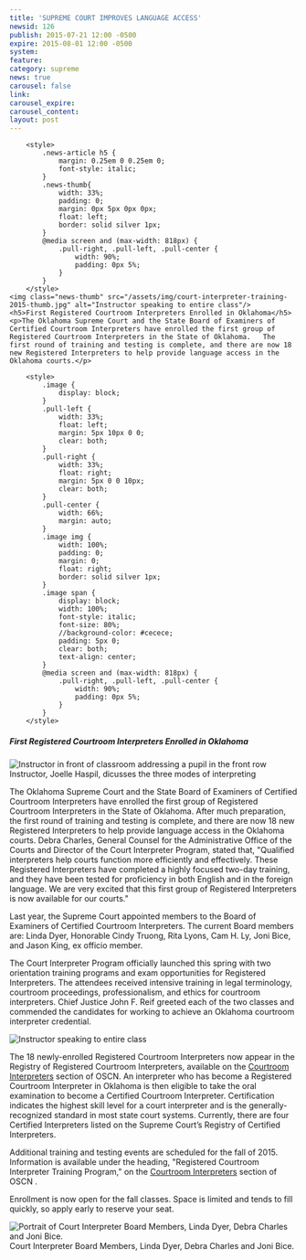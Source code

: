 ```yaml
---
title: 'SUPREME COURT IMPROVES LANGUAGE ACCESS'
newsid: 126
publish: 2015-07-21 12:00 -0500
expire: 2015-08-01 12:00 -0500
system: 
feature: 
category: supreme
news: true
carousel: false
link: 
carousel_expire: 
carousel_content: 
layout: post
---
```

		<style>
			.news-article h5 {
				margin: 0.25em 0 0.25em 0;
				font-style: italic;
			}
			.news-thumb{
				width: 33%;
				padding: 0;
				margin: 0px 5px 0px 0px;
				float: left;
				border: solid silver 1px;
			}
			@media screen and (max-width: 818px) {
				.pull-right, .pull-left, .pull-center {
					width: 90%;
					padding: 0px 5%;
				}
			}
		</style>
	<img class="news-thumb" src="/assets/img/court-interpreter-training-2015-thumb.jpg" alt="Instructor speaking to entire class"/>		
	<h5>First Registered Courtroom Interpreters Enrolled in Oklahoma</h5>
	<p>The Oklahoma Supreme Court and the State Board of Examiners of Certified Courtroom Interpreters have enrolled the first group of Registered Courtroom Interpreters in the State of Oklahoma.   The first round of training and testing is complete, and there are now 18 new Registered Interpreters to help provide language access in the Oklahoma courts.</p>

 <!--more-->
		<style>
			.image {
				display: block;
			}
			.pull-left {
				width: 33%;			
				float: left;
				margin: 5px 10px 0 0;
				clear: both;
			}
			.pull-right {
				width: 33%;			
				float: right;
				margin: 5px 0 0 10px;
				clear: both;
			}
			.pull-center {
				width: 66%;			
				margin: auto;
			}
			.image img {
				width: 100%;
				padding: 0;
				margin: 0;
				float: right;
				border: solid silver 1px;
			}
			.image span {
				display: block;
				width: 100%;
				font-style: italic;
				font-size: 80%;
				//background-color: #cecece;
				padding: 5px 0;
				clear: both;
				text-align: center;
			}
			@media screen and (max-width: 818px) {
				.pull-right, .pull-left, .pull-center {
					width: 90%;
					padding: 0px 5%;
				}
			}			
		</style>
<div>
<h5>First Registered Courtroom Interpreters Enrolled in Oklahoma</h5>
	<div class="image pull-left">
		<img src="/assets/img/court-interpreter-training-2015A.jpg" alt="Instructor in front of classroom addressing a pupil in the front row"/>
		<span>Instructor, Joelle Haspil, dicusses the three modes of interpreting</span>
	</div>					
	<p>The Oklahoma Supreme Court and the State Board of Examiners of Certified Courtroom Interpreters have enrolled the first group of Registered Courtroom Interpreters in the State of Oklahoma. After much preparation, the first round of training and testing is complete, and there are now 18 new Registered Interpreters to help provide language access in the Oklahoma courts. Debra Charles, General Counsel for the Administrative Office of the Courts and Director of the Court Interpreter Program, stated that, "Qualified interpreters help courts function more efficiently and effectively. These Registered Interpreters have completed a highly focused two-day training, and they have been tested for proficiency in both English and in the foreign language. We are very excited that this first group of Registered Interpreters is now available for our courts." </p>
	<p>Last year, the Supreme Court appointed members to the Board of Examiners of Certified Courtroom Interpreters. The current Board members are: Linda Dyer, Honorable Cindy Truong, Rita Lyons, Cam H. Ly, Joni Bice, and Jason King, ex officio member.</p>			
	<p>The Court Interpreter Program officially launched this spring with two orientation training programs and exam opportunities for Registered Interpreters. The attendees received intensive training in legal terminology, courtroom proceedings, professionalism, and ethics for courtroom interpreters. Chief Justice John F. Reif greeted each of the two classes and commended the candidates for working to achieve an Oklahoma courtroom interpreter credential.</p>
	<div class="image pull-left">
		<img src="/assets/img/court-interpreter-training-2015C.jpg" alt="Instructor speaking to entire class"/>
	</div>					
	<p>The 18 newly-enrolled Registered Courtroom Interpreters now appear in the Registry of Registered Courtroom Interpreters, available on the <a href="http://www.oscn.net/static/forms/aoc_forms/interpreter.asp" target="_blank">Courtroom Interpreters</a> section of OSCN. An interpreter who has become a Registered Courtroom Interpreter in Oklahoma is then eligible to take the oral examination to become a Certified Courtroom Interpreter. Certification indicates the highest skill level for a court interpreter and is the generally-recognized standard in most state court systems. Currently, there are four Certified Interpreters listed on the Supreme Court’s Registry of Certified Interpreters.</p>
	<p>Additional training and testing events are scheduled for the fall of 2015. Information is available under the heading, "Registered Courtroom Interpreter Training Program," on the <a href="http://www.oscn.net/static/forms/aoc_forms/interpreter.asp" target="_blank">Courtroom Interpreters</a> section of OSCN .</p>
	<p>Enrollment is now open for the fall classes. Space is limited and tends to fill quickly, so apply early to reserve your seat.</p>
	<div class="image pull-center">
		<img src="/assets/img/court-interpreter-training-2015B.jpg" alt="Portrait of Court Interpreter Board Members, Linda Dyer, Debra Charles and Joni Bice."/>
		<span>Court Interpreter Board Members, Linda Dyer, Debra Charles and Joni Bice.</span>
	</div>								
</div>